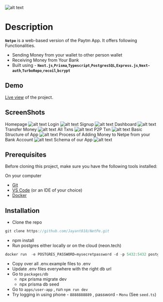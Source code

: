 ![alt text](image.png)

# Description

**`Netpe`** is a web-based version of the Paytm App.
It offers following Functionalities.

- Sending Money from your wallet to other person wallet
- Receiving Money from Your Bank
- Built using - **`Next.js`**,**`Prisma`**,**`Typescript`**,**`PostgresSQL`**,**`Express.js`**,**`Next-auth`**,**`TurboRepo`**,**`recoil`**,**`bcrypt`**

## Demo

[Live view](https://yuridevat.github.io/) of the project.

## ScreenShots

Homepage
![alt text](assests/image-1.png)
Login
![alt text](assests/image-2.png)
Signup
![alt text](assests/image-3.png)
Dashboard
![alt text](assests/image-4.png)
Transfer Money
![alt text](assests/image-5.png)
All Txns
![alt text](assests/image-6.png)
P2P Txn
![alt text](image.png)
Basic Structure of App
![alt text](image-1.png)
Process of Adding Money to Netpe from your Bank Account
![alt text](image-2.png)
Schema of our App
![alt text](image-3.png)

## Prerequisites

Before cloning this project, make sure you have the following tools installed:

On your computer

- [Git](https://git-scm.com/downloads)
- [VS Code](https://code.visualstudio.com/download) (or an IDE of your choice)
- [Docker](https://www.docker.com/)

## Installation

- Clone the repo

```jsx
git clone https://github.com/Jayant818/NetPe.git
```

- npm install
- Run postgres either locally or on the cloud (neon.tech)

```jsx
docker run  -e POSTGRES_PASSWORD=mysecretpassword -d -p 5432:5432 postgres
```

- Copy over all .env.example files to .env
- Update .env files everywhere with the right db url
- Go to `packages/db`
  - npx prisma migrate dev
  - npx prisma db seed
- Go to `apps/user-app` , run `npm run dev`
- Try logging in using phone - `8888888889` , password - `Monu` (See `seed.ts`)
